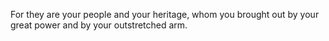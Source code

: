 For they are your people and your heritage, whom you brought out by your great power and by your outstretched arm.
